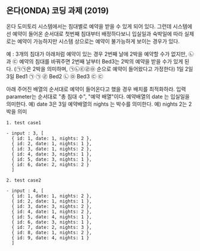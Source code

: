 ## 온다(ONDA) 코딩 과제 (2019)

온다 도미토리 시스템에서는 침대별로 예약을 받을 수 있게 되어 있다.
그런데 시스템에선 예약이 들어온 순서대로 첫번째 침대부터 배정하다보니 입실일과 숙박일에 따라 실제로는 예약이 가능하지만 시스템 상으로는 예약이 불가능하게 보이는 경우가 있다.

예 : 3개의 침대가 아래처럼 예약이 있는 경우 2번째 날에 2박을 예약할 수가 없지만, ㉡과 ㉢ 예약의 침대를 바꿔주면 2번째 날부터 Bed3는 2박의 예약을 받을 수가 있게 된다.
(㉠㉠은 2박을 의미하며, ㉠㉡㉢㉣㉤ 순으로 예약이 들어왔다고 가정한다)
1일 2일 3일
Bed1 ㉠ ㉠ ㉣
Bed2 ㉡ ㉤
Bed3 ㉢ ㉢

아래 주어진 배열의 순서대로 예약이 들어온다고 했을 경우 배치를 최적화하라.
입력 parameter는 순서대로 "총 침대 수", "예약 배열"이다.
예약배열의 date 는 입실일을 의미한다. 예) date 3은 3일
예약배열의 nights 는 박수를 의미한다. 예) nights 2는 2박을 의미

```
1. test case1

- input : 3, [
  { id: 1, date: 1, nights: 2 },
  { id: 2, date: 1, nights: 1 },
  { id: 3, date: 1, nights: 2 },
  { id: 4, date: 3, nights: 1 },
  { id: 5, date: 3, nights: 1 },
  { id: 6, date: 2, nights: 2 }
  ]

2. test case2

- input : 4, [
  { id: 1, date: 1, nights: 2 },
  { id: 2, date: 1, nights: 1 },
  { id: 3, date: 3, nights: 2 },
  { id: 4, date: 1, nights: 2 },
  { id: 5, date: 4, nights: 1 },
  { id: 6, date: 3, nights: 1 },
  { id: 7, date: 2, nights: 3 },
  { id: 8, date: 1, nights: 2 },
  { id: 9, date: 4, nights: 1 }
  ]
```
